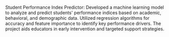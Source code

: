 Student Performance Index Predictor:
Developed a machine learning model to analyze and predict students' performance indices based on academic, behavioral, and demographic data. Utilized regression algorithms for accuracy and feature importance to identify key performance drivers. The project aids educators in early intervention and targeted support strategies.







